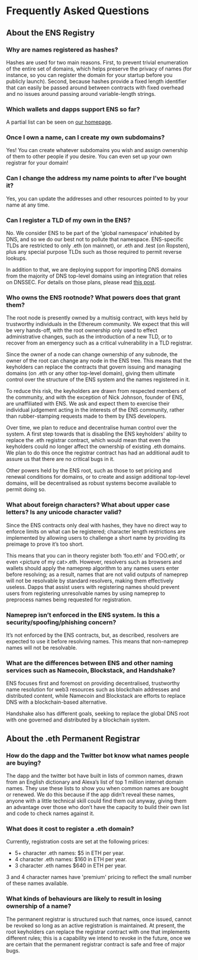 # Frequently Asked Questions

## About the ENS Registry

### Why are names registered as hashes?

Hashes are used for two main reasons. First, to prevent trivial enumeration of the entire set of domains, which helps preserve the privacy of names \(for instance, so you can register the domain for your startup before you publicly launch\). Second, because hashes provide a fixed length identifier that can easily be passed around between contracts with fixed overhead and no issues around passing around variable-length strings.

### Which wallets and dapps support ENS so far?

A partial list can be seen on [our homepage](https://ens.domains/).

### Once I own a name, can I create my own subdomains?

Yes! You can create whatever subdomains you wish and assign ownership of them to other people if you desire. You can even set up your own registrar for your domain!

### Can I change the address my name points to after I’ve bought it?

Yes, you can update the addresses and other resources pointed to by your name at any time.

### Can I register a TLD of my own in the ENS?

No. We consider ENS to be part of the 'global namespace' inhabited by DNS, and so we do our best not to pollute that namespace. ENS-specific TLDs are restricted to only .eth \(on mainnet\), or .eth and .test \(on Ropsten\), plus any special purpose TLDs such as those required to permit reverse lookups.

In addition to that, we are deploying support for importing DNS domains from the majority of DNS top-level domains using an integration that relies on DNSSEC. For details on those plans, please read [this post](https://medium.com/the-ethereum-name-service/upcoming-changes-to-the-ens-root-a1b78fd52b38).

### Who owns the ENS rootnode? What powers does that grant them?

The root node is presently owned by a multisig contract, with keys held by trustworthy individuals in the Ethereum community. We expect that this will be very hands-off, with the root ownership only used to effect administrative changes, such as the introduction of a new TLD, or to recover from an emergency such as a critical vulnerability in a TLD registrar.

Since the owner of a node can change ownership of any subnode, the owner of the root can change any node in the ENS tree. This means that the keyholders can replace the contracts that govern issuing and managing domains \(on .eth or any other top-level domain\), giving them ultimate control over the structure of the ENS system and the names registered in it.

To reduce this risk, the keyholders are drawn from respected members of the community, and with the exception of Nick Johnson, founder of ENS, are unaffiliated with ENS. We ask and expect them to exercise their individual judgement acting in the interests of the ENS community, rather than rubber-stamping requests made to them by ENS developers.

Over time, we plan to reduce and decentralise human control over the system. A first step towards that is disabling the ENS keyholders' ability to replace the .eth registrar contract, which would mean that even the keyholders could no longer affect the ownership of existing .eth domains. We plan to do this once the registrar contract has had an additional audit to assure us that there are no critical bugs in it.

Other powers held by the ENS root, such as those to set pricing and renewal conditions for domains, or to create and assign additional top-level domains, will be decentralised as robust systems become available to permit doing so.

### What about foreign characters? What about upper case letters? Is any unicode character valid?

Since the ENS contracts only deal with hashes, they have no direct way to enforce limits on what can be registered; character length restrictions are implemented by allowing users to challenge a short name by providing its preimage to prove it’s too short.

This means that you can in theory register both ‘foo.eth’ and ‘FOO.eth’, or even &lt;picture of my cat&gt;.eth. However, resolvers such as browsers and wallets should apply the nameprep algorithm to any names users enter before resolving; as a result, names that are not valid outputs of nameprep will not be resolvable by standard resolvers, making them effectively useless. Dapps that assist users with registering names should prevent users from registering unresolvable names by using nameprep to preprocess names being requested for registration.

### Nameprep isn’t enforced in the ENS system. Is this a security/spoofing/phishing concern?

It’s not enforced by the ENS contracts, but, as described, resolvers are expected to use it before resolving names. This means that non-nameprep names will not be resolvable.

### What are the differences between ENS and other naming services such as Namecoin, Blockstack, and Handshake?

ENS focuses first and foremost on providing decentralised, trustworthy name resolution for web3 resources such as blockchain addresses and distributed content, while Namecoin and Blockstack are efforts to replace DNS with a blockchain-based alternative.

Handshake also has different goals, seeking to replace the global DNS root with one governed and distributed by a blockchain system.

## About the .eth Permanent Registrar

### How do the dapp and the Twitter bot know what names people are buying?

The dapp and the twitter bot have built in lists of common names, drawn from an English dictionary and Alexa’s list of top 1 million internet domain names. They use these lists to show you when common names are bought or renewed. We do this because if the app didn’t reveal these names, anyone with a little technical skill could find them out anyway, giving them an advantage over those who don’t have the capacity to build their own list and code to check names against it.

### What does it cost to register a .eth domain?

Currently, registration costs are set at the following prices:

* 5+ character .eth names: $5 in ETH per year.
* 4 character .eth names: $160 in ETH per year.
* 3 character .eth names $640 in ETH per year.

3 and 4 character names have 'premium' pricing to reflect the small number of these names available.

### What kinds of behaviours are likely to result in losing ownership of a name?

The permanent registrar is structured such that names, once issued, cannot be revoked so long as an active registration is maintained. At present, the root keyholders can replace the registrar contract with one that implements different rules; this is a capability we intend to revoke in the future, once we are certain that the permanent registrar contract is safe and free of major bugs.

